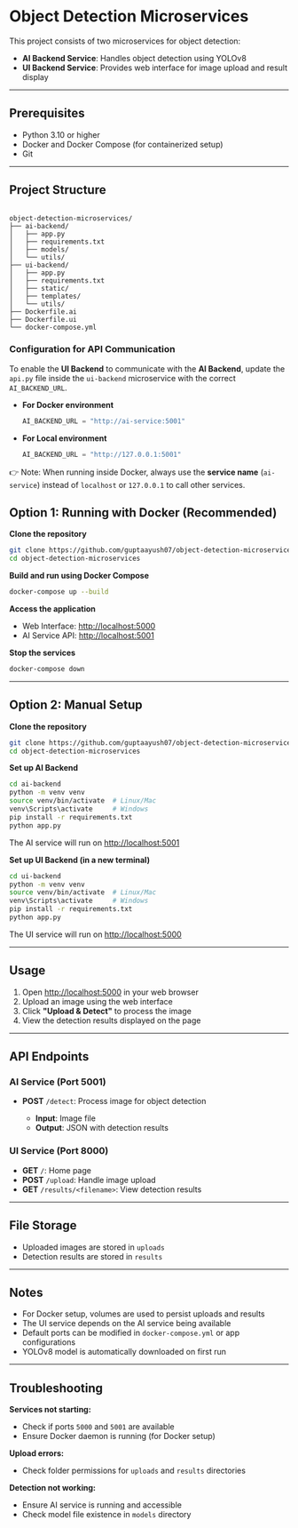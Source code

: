 # Object Detection Microservices

This project consists of two microservices for object detection:

- **AI Backend Service**: Handles object detection using YOLOv8  
- **UI Backend Service**: Provides web interface for image upload and result display  

---

## Prerequisites
- Python 3.10 or higher  
- Docker and Docker Compose (for containerized setup)  
- Git  

---

## Project Structure
```

object-detection-microservices/
├── ai-backend/
│   ├── app.py
│   ├── requirements.txt
│   ├── models/
│   └── utils/
├── ui-backend/
│   ├── app.py
│   ├── requirements.txt
│   ├── static/
│   ├── templates/
│   └── utils/
├── Dockerfile.ai
├── Dockerfile.ui
└── docker-compose.yml

````
### Configuration for API Communication

To enable the **UI Backend** to communicate with the **AI Backend**, update the `api.py` file inside the `ui-backend` microservice with the correct `AI_BACKEND_URL`.

- **For Docker environment**  
  ```python
  AI_BACKEND_URL = "http://ai-service:5001"
  ```

- **For Local environment**

  ```python
  AI_BACKEND_URL = "http://127.0.0.1:5001"
  ```

👉 Note: When running inside Docker, always use the **service name** (`ai-service`) instead of `localhost` or `127.0.0.1` to call other services.

## Option 1: Running with Docker (Recommended)

**Clone the repository**
```bash
git clone https://github.com/guptaayush07/object-detection-microservices.git
cd object-detection-microservices
````

**Build and run using Docker Compose**

```bash
docker-compose up --build
```

**Access the application**

* Web Interface: [http://localhost:5000](http://localhost:5000)
* AI Service API: [http://localhost:5001](http://localhost:5001)

**Stop the services**

```bash
docker-compose down
```

---

## Option 2: Manual Setup

**Clone the repository**

```bash
git clone https://github.com/guptaayush07/object-detection-microservices.git
cd object-detection-microservices
```

**Set up AI Backend**

```bash
cd ai-backend
python -m venv venv
source venv/bin/activate  # Linux/Mac
venv\Scripts\activate     # Windows
pip install -r requirements.txt
python app.py
```

The AI service will run on [http://localhost:5001](http://localhost:5001)

**Set up UI Backend (in a new terminal)**

```bash
cd ui-backend
python -m venv venv
source venv/bin/activate  # Linux/Mac
venv\Scripts\activate     # Windows
pip install -r requirements.txt
python app.py
```

The UI service will run on [http://localhost:5000](http://localhost:5000)

---

## Usage

1. Open [http://localhost:5000](http://localhost:5000) in your web browser
2. Upload an image using the web interface
3. Click **"Upload & Detect"** to process the image
4. View the detection results displayed on the page

---

## API Endpoints

### AI Service (Port 5001)

* **POST** `/detect`: Process image for object detection

  * **Input**: Image file
  * **Output**: JSON with detection results

### UI Service (Port 8000)

* **GET** `/`: Home page
* **POST** `/upload`: Handle image upload
* **GET** `/results/<filename>`: View detection results


---

## File Storage

* Uploaded images are stored in `uploads`
* Detection results are stored in `results`

---

## Notes

* For Docker setup, volumes are used to persist uploads and results
* The UI service depends on the AI service being available
* Default ports can be modified in `docker-compose.yml` or app configurations
* YOLOv8 model is automatically downloaded on first run

---

## Troubleshooting

**Services not starting:**

* Check if ports `5000` and `5001` are available
* Ensure Docker daemon is running (for Docker setup)

**Upload errors:**

* Check folder permissions for `uploads` and `results` directories

**Detection not working:**

* Ensure AI service is running and accessible
* Check model file existence in `models` directory